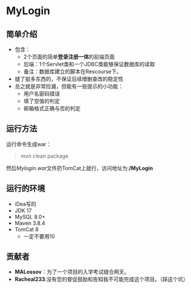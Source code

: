 <!--
 * @Description: SIMPLE LOGIN PAGE DESCRIPTION
 * @Author: MALossov
 * @Date: 2022-02-09 21:25:42
 * @LastEditTime: 2022-02-09 21:36:44
 * @LastEditors: MALossov
 * @Reference: 
-->
# MyLogin

## 简单介绍
- 包含：
  - 2个页面的简单**登录注册一体**的前端页面
  - 后端：1个Servlet类和一个JDBC类能够保证数据库的读取
  - 备注：数据库建立的脚本在Rescourse下。
- 缝了挺多东西的，不保证后续增删查改的稳定性
- 总之就是非常捡漏，但能有一些提示的小功能：
  - 用户名密码错误
  - 填了空值的判定
  - 邮箱格式正确与否的判定

## 运行方法
运行命令生成war：

> mvn clean package

然后*Mylogin.war*文件扔TomCat上就行，访问地址为:**/MyLogin**
## 运行的环境
- iDea写的
- JDK 17
- MySQL 8.0+
- Maven 3.8.4
- TomCat 8
  - 一定不要用10
  
## 贡献者
- **MALossov**：为了一个项目的入学考试缝合两天。
- **Racheal233**:没有您的督促鼓励和告知我不可能完成这个项目。（踩这个坑）